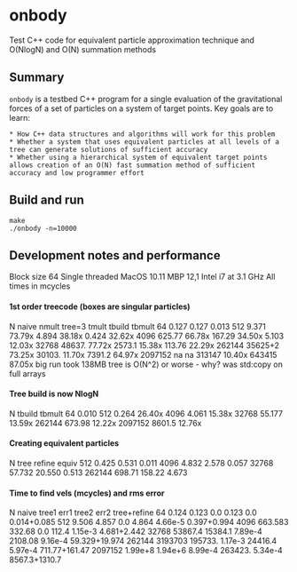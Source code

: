 # onbody
Test C++ code for equivalent particle approximation technique and O(NlogN) and O(N) summation methods

## Summary

`onbody` is a testbed C++ program for a single evaluation of the gravitational forces
of a set of particles on a system of target points. Key goals are to learn:

    * How C++ data structures and algorithms will work for this problem
    * Whether a system that uses equivalent particles at all levels of a tree can generate solutions of sufficient accuracy
    * Whether using a hierarchical system of equivalent target points allows creation of an O(N) fast summation method of sufficient accuracy and low programmer effort

## Build and run

    make
    ./onbody -n=10000


## Development notes and performance

Block size 64
Single threaded
MacOS 10.11
MBP 12,1
Intel i7 at 3.1 GHz
All times in mcycles

#### 1st order treecode (boxes are singular particles)

N       naive   nmult   tree=3  tmult   tbuild  tbmult
64      0.127           0.127           0.013
512     9.371   73.79x  4.894   38.18x  0.424   32.62x
4096    625.77  66.78x  167.29  34.50x  5.103   12.03x
32768   48637.  77.72x  2573.1  15.38x  113.76  22.29x
262144  35625+2 73.25x  30103.  11.70x  7391.2  64.97x
2097152 na      na      313147  10.40x  643415  87.05x
big run took 138MB
tree is O(N^2) or worse - why? was std:copy on full arrays

#### Tree build is now NlogN

N       tbuild  tbmult
64      0.010
512     0.264   26.40x
4096    4.061   15.38x
32768   55.177  13.59x
262144  673.98  12.22x
2097152 8601.5  12.76x

#### Creating equivalent particles

N       tree    refine  equiv
512     0.425   0.531   0.011
4096    4.832   2.578   0.057
32768   57.732  20.550  0.513
262144  698.71  158.22  4.673

#### Time to find vels (mcycles) and rms error

N       naive   tree1   err1    tree2   err2    tree+refine
64      0.124   0.123   0.0     0.123   0.0     0.014+0.085
512     9.506   4.857   0.0     4.864   4.66e-5 0.397+0.994
4096    663.583 332.68  0.0     112.4   1.15e-3 4.681+2.442
32768   53867.4 15384.1 7.89e-4 2108.08 9.16e-4 59.329+19.974
262144  3193703 195733. 1.17e-3 24416.4 5.97e-4 711.77+161.47
2097152 1.99e+8 1.94e+6 8.99e-4 263423. 5.34e-4 8567.3+1310.7

